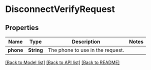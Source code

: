 # DisconnectVerifyRequest

## Properties
Name | Type | Description | Notes
------------ | ------------- | ------------- | -------------
**phone** | **String** | The phone to use in the request. | 

[[Back to Model list]](../README.md#documentation-for-models) [[Back to API list]](../README.md#documentation-for-api-endpoints) [[Back to README]](../README.md)


